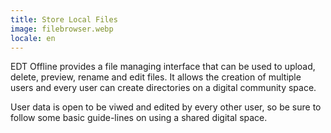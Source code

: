 ```yaml
---
title: Store Local Files
image: filebrowser.webp
locale: en
---
```


EDT Offline provides a file managing interface that can be used to upload, delete, preview, rename and edit files. It allows the creation of multiple users and every user can create directories on a digital community space.

User data is open to be viwed and edited by every other user, so be sure to follow some basic guide-lines on using a shared digital space.

<app-button :color="true" localUrl=":8081" text="Signup or Login"></app-button>

<app-button link="/guide-lines" text="Guide-lines"></app-button>
